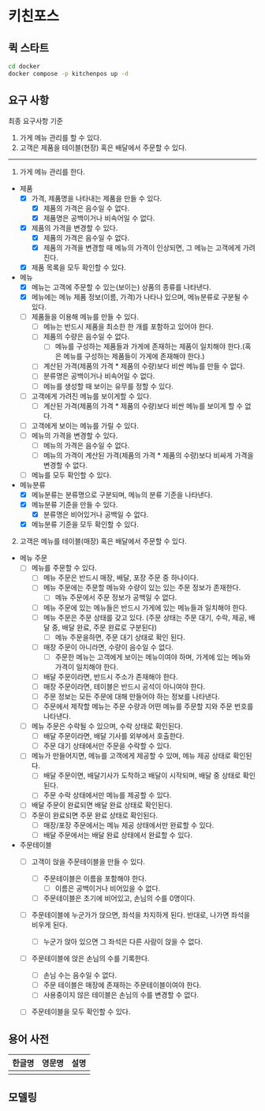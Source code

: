 # 키친포스

## 퀵 스타트

```sh
cd docker
docker compose -p kitchenpos up -d
```

## 요구 사항
최종 요구사항 기준

1. 가게 메뉴 관리를 할 수 있다.
2. 고객은 제품을 테이블(현장) 혹은 배달에서 주문할 수 있다.

---

1. 가게 메뉴 관리를 한다.
- 제품
    - [x] 가격, 제품명을 나타내는 제품을 만들 수 있다.
      - [x] 제품의 가격은 음수일 수 없다.
      - [x] 제품명은 공백이거나 비속어일 수 없다.
    - [x] 제품의 가격을 변경할 수 있다.
      - [x] 제품의 가격은 음수일 수 없다.
      - [x] 제품의 가격을 변경할 때 메뉴의 가격이 인상되면, 그 메뉴는 고객에게 가려진다.
    - [x] 제품 목록을 모두 확인할 수 있다.
- 메뉴
    - [x] 메뉴는 고객에 주문할 수 있는(보이는) 상품의 종류를 나타낸다.
    - [x] 메뉴에는 메뉴 제품 정보(이름, 가격)가 나타나 있으며, 메뉴분류로 구분될 수 있다.
    - [ ] 제품들을 이용해 메뉴를 만들 수 있다.
        - [ ] 메뉴는 반드시 제품을 최소한 한 개를 포함하고 있어야 한다.
        - [ ] 제품의 수량은 음수일 수 없다.
          - [ ] 메뉴를 구성하는 제품들과 가게에 존재하는 제품이 일치해야 한다.(혹은 메뉴를 구성하는 제품들이 가게에 존재해야 한다.)
        - [ ] 계산된 가격(제품의 가격 * 제품의 수량)보다 비싼 메뉴를 만들 수 없다.
        - [ ] 분류명은 공백이거나 비속어일 수 없다.
        - [ ] 메뉴를 생성할 때 보이는 유무를 정할 수 있다.
    - [ ] 고객에게 가려진 메뉴를 보이게할 수 있다.
      - [ ] 계산된 가격(제품의 가격 * 제품의 수량)보다 비싼 메뉴를 보이게 할 수 없다.
    - [ ] 고객에게 보이는 메뉴를 가릴 수 있다.
    - [ ] 메뉴의 가격을 변경할 수 있다.
        - [ ] 메뉴의 가격은 음수일 수 없다.
        - [ ] 메뉴의 가격이 계산된 가격(제품의 가격 * 제품의 수량)보다 비싸게 가격을 변경할 수 없다.
    - [ ] 메뉴를 모두 확인할 수 있다.
- 메뉴분류
    - [x] 메뉴분류는 분류명으로 구분되며, 메뉴의 분류 기준을 나타낸다.
    - [x] 메뉴분류 기준을 만들 수 있다.
      - [x] 분류명은 비어있거나 공백일 수 없다.
    - [x] 메뉴분류 기준을 모두 확인할 수 있다.

2. 고객은 메뉴를 테이블(매장) 혹은 배달에서 주문할 수 있다.
- 메뉴 주문
    - [ ] 메뉴를 주문할 수 있다.
        - [ ] 메뉴 주문은 반드시 매장, 배달, 포장 주문 중 하나이다.
        - [ ] 메뉴 주문에는 주문할 메뉴와 수량이 있는 있는 주문 정보가 존재한다.
            - [ ] 메뉴 주문에서 주문 정보가 공백일 수 없다.
        - [ ] 메뉴 주문에 있는 메뉴들은 반드시 가게에 있는 메뉴들과 일치해야 한다.
        - [ ] 메뉴 주문은 주문 상태를 갖고 있다. (주문 상태는 주문 대기, 수락, 제공, 배달 중, 배달 완료, 주문 완료로 구분된다)
            - [ ] 메뉴 주문을하면, 주문 대기 상태로 확인 된다.
        - [ ] 매장 주문이 아니라면, 수량이 음수일 수 없다.
            - [ ] 주문한 메뉴는 고객에게 보이는 메뉴이여야 하며, 가게에 있는 메뉴와 가격이 일치해야 한다.
        - [ ] 배달 주문이라면, 반드시 주소가 존재해야 한다.
        - [ ] 매장 주문이라면, 테이블은 반드시 공석이 아니여야 한다.
        - [ ] 주문 정보는 모든 주문에 대해 만들어야 하는 정보를 나타낸다.
        - [ ] 주문에서 제작할 메뉴는 주문 수량과 어떤 메뉴를 주문할 지와 주문 번호를 나타낸다.
    - [ ] 메뉴 주문은 수락될 수 있으며, 수락 상태로 확인된다.
        - [ ]  배달 주문이라면, 배달 기사를 외부에서 호출한다.
        - [ ]  주문 대기 상태에서만 주문을 수락할 수 있다.
    - [ ] 메뉴가 만들어지면, 메뉴를 고객에게 제공할 수 있며, 메뉴 제공 상태로 확인된다.
        - [ ]  배달 주문이면, 배달기사가 도착하고 배달이 시작되며, 배달 중 상태로 확인된다.
        - [ ]  주문 수락 상태에서만 메뉴를 제공할 수 있다.
    - [ ] 배달 주문이 완료되면 배달 완료 상태로 확인된다.
    - [ ] 주문이 완료되면  주문 완료 상태로 확인된다.
        - [ ]  매장/포장 주문에서는 메뉴 제공 상태에서만 완료할 수 있다.
        - [ ]  배달 주문에서는 배달 완료 상태에서 완료할 수 있다.
- 주문테이블
    - [ ] 고객이 앉을 주문테이블을 만들 수 있다.
        - [ ] 주문테이블은 이름을 포함해야 한다.
            - [ ] 이름은 공백이거나 비어있을 수 없다.
        - [ ] 주문테이블은 초기에 비어있고, 손님의 수를 0명이다.
    - [ ] 주문테이블에 누군가가 앉으면, 좌석을 차지하게 된다. 반대로, 나가면 좌석을 비우게 된다.
      - [ ]  누군가 앉아 있으면 그 좌석은 다른 사람이 앉을 수 없다.
    - [ ] 주문테이블에 앉은 손님의 수를 기록한다.
        - [ ] 손님 수는 음수일 수 없다.
        - [ ] 주문 테이블은 매장에 존재하는 주문테이블이여야 한다.
        - [ ] 사용중이지 않은 테이블은 손님의 수를 변경할 수 없다.
    - [ ] 주문테이블을 모두 확인할 수 있다.



## 용어 사전

| 한글명 | 영문명 | 설명 |
| --- | --- | --- |
|  |  |  |

## 모델링
